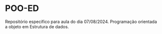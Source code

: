 # POO-ED
Repositório especifico para aula do dia 07/08/2024. Programação orientada a objeto em Estrutura de dados.
